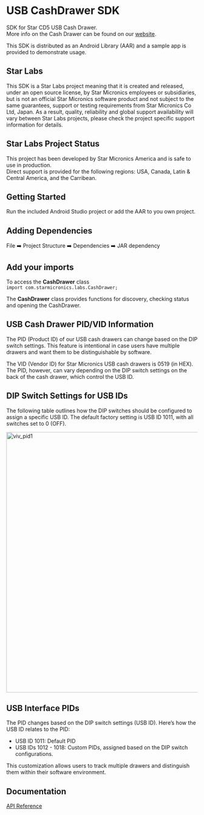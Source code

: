 # USB CashDrawer SDK
SDK for Star CD5 USB Cash Drawer.  
More info on the Cash Drawer can be found on our [website](https://starmicronics.com/product/max-series-cash-drawers-cd5/).

This SDK is distributed as an Android Library (AAR) and a sample app is provided to demonstrate usage.  

## Star Labs
This SDK is a Star Labs project meaning that it is created and released, under an open source license, by Star Micronics employees or subsidiaries, but is not an official Star Micronics software product and not subject to the same guarantees, support or testing requirements from Star Micronics Co Ltd, Japan. As a result, quality, reliability and global support availability will vary between Star Labs projects, please check the project specific support information for details.

## Star Labs Project Status
This project has been developed by Star Micronics America and is safe to use in production.  
Direct support is provided for the following regions: USA, Canada, Latin & Central America, and the Carribean. 

## Getting Started

Run the included Android Studio project or add the AAR to you own project.

## Adding Dependencies

File :arrow_right: Project Structure :arrow_right: Dependencies :arrow_right: JAR dependency

## Add your imports

To access the **CashDrawer** class  
`import com.starmicronics.labs.CashDrawer;`  

The **CashDrawer** class provides functions for discovery, checking status and opening the CashDrawer.

## USB Cash Drawer PID/VID Information
The PID (Product ID) of our USB cash drawers can change based on the DIP switch settings. This feature is intentional in case users have multiple drawers and want them to be distinguishable by software.

The VID (Vendor ID) for Star Micronics USB cash drawers is 0519 (in HEX). The PID, however, can vary depending on the DIP switch settings on the back of the cash drawer, which control the USB ID.

## DIP Switch Settings for USB IDs
The following table outlines how the DIP switches should be configured to assign a specific USB ID. The default factory setting is USB ID 1011, with all switches set to 0 (OFF).

<img width="685" alt="viv_pid1" src="https://github.com/user-attachments/assets/50049b44-1382-4590-a83f-02e14c975359" />

## USB Interface PIDs
The PID changes based on the DIP switch settings (USB ID). Here’s how the USB ID relates to the PID:

- USB ID 1011: Default PID
- USB IDs 1012 - 1018: Custom PIDs, assigned based on the DIP switch configurations.
  
This customization allows users to track multiple drawers and distinguish them within their software environment.

## Documentation

[API Reference](https://oakeredolu.github.io/starlabs-cashdrawer-sdk-android-apiguide/)
 

